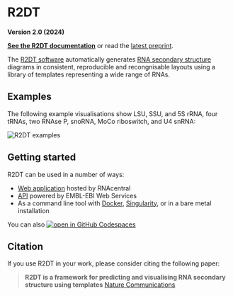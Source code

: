 # R2DT

**Version 2.0 (2024)**

**[See the R2DT documentation](https://r2dt.readthedocs.io/)** or read the [latest preprint](https://www.biorxiv.org/content/10.1101/2024.09.29.611006v1).

The [R2DT software](https://github.com/r2dt-bio/R2DT) automatically generates [RNA secondary structure](https://en.wikipedia.org/wiki/Nucleic_acid_secondary_structure) diagrams in consistent, reproducible and recongnisable layouts using a library of templates representing a wide range of RNAs.

## Examples

The following example visualisations show LSU, SSU, and 5S rRNA, four tRNAs, two RNAse P, snoRNA, MoCo riboswitch, and U4 snRNA:

![R2DT examples](./docs/images/r2dt-examples.png)

## Getting started

R2DT can be used in a number of ways:

* [Web application](https://rnacentral.org/r2dt) hosted by RNAcentral
* [API](https://www.ebi.ac.uk/Tools/common/tools/help/index.html?tool=r2dt) powered by EMBL-EBI Web Services
* As a command line tool with [Docker](https://www.docker.com), [Singularity](https://sylabs.io/docs/#singularity), or in a bare metal installation

You can also [![open in GitHub Codespaces](https://github.com/codespaces/badge.svg)](https://codespaces.new/RNAcentral/R2DT)

## Citation

If you use R2DT in your work, please consider citing the following paper:

> **R2DT is a framework for predicting and visualising RNA secondary structure using templates**
> [Nature Communications](https://www.nature.com/articles/s41467-021-23555-5)
